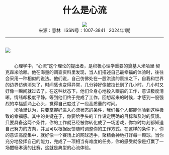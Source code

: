 # <center>什么是心流</center>

<div align=center><img src="http://fslib.vip.qikan.cn/img.ashx?key=%d7%f7%d5%df%a3%ba%b5%cb%d2%bb%b6%a1"></div>

<center>来源：意林   ISSN号：1007-3841   2024年1期</center>

* * *

<br>![](http://img.resource.qikan.cn/markvip/qkimages/yili/yili202401/yili20240102-1-l.jpg)

  
<br>　　心理学中，“心流”这个理论的提出者，是积极心理学重要的奠基人米哈里·契克森米哈赖。他在海量的调查资料里发现，当人们描述自己最幸福的体验时，往往会采用一种相似的说法。他们说，自己仿佛处在一股洪流的裹挟之下，自我和世界的边界仿佛消失了，时间感也变得异常，几分钟好像被拉长到了几小时，几小时又好像一瞬间就过去了。在这种状态下，他们全身心地投入眼前的工作，意识极度清晰，情绪却极度平静。等到他们终于完成了工作，回想起来的时候，才感到一股强烈的幸福感涌上心头，觉得自己度过了一段高质量的时间。  
　　米哈里认为，只要掌握好进入心流状态的条件，我们每个人都能体验到这种极致的幸福感。其中的关键在于，你要给手头的工作设定明确的目标和及时的反馈。只要具备这两个条件，你的工作就已经被你转化成了一场游戏，你每时每刻都知道自己努力的方向，并且可以根据反馈随时调整你的工作方式。在这样的条件下，你的意识高度集中，就好像一个赛场上的网球选手，聚精会神地打好每一颗球。当你充分地發挥自己的能力，完成了一项相当有难度的任务，你的感受就像是打赢了一场酣畅淋漓的比赛，这就是典型的心流体验。
